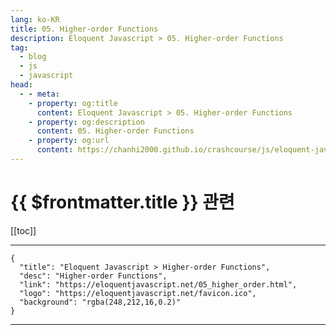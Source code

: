 ```yaml
---
lang: ko-KR
title: 05. Higher-order Functions
description: Eloquent Javascript > 05. Higher-order Functions
tag: 
  - blog
  - js
  - javascript
head:
  - - meta:
    - property: og:title
      content: Eloquent Javascript > 05. Higher-order Functions
    - property: og:description
      content: 05. Higher-order Functions
    - property: og:url
      content: https://chanhi2000.github.io/crashcourse/js/eloquent-javascript/05.html
---
```


# {{ $frontmatter.title }} 관련

[[toc]]

---

```component VPCard
{
  "title": "Eloquent Javascript > Higher-order Functions",
  "desc": "Higher-order Functions",
  "link": "https://eloquentjavascript.net/05_higher_order.html",
  "logo": "https://eloquentjavascript.net/favicon.ico",
  "background": "rgba(248,212,16,0.2)"
}
```

---
